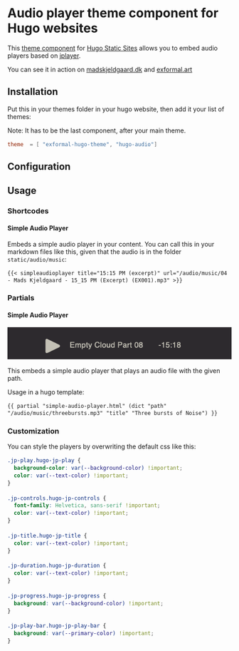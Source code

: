 # Audio player theme component for Hugo websites

This [theme component](https://gohugo.io/hugo-modules/theme-components/#readout) for [Hugo Static Sites](https://gohugo.io/) allows you to embed audio players based on [jplayer](https://jplayer.org/).

You can see it in action on [madskjeldgaard.dk](https://madskjeldgaard.dk) and [exformal.art](https://exformal.art)

## Installation

Put this in your themes folder in your hugo website, then add it your list of themes:

Note: It has to be the last component, after your main theme.

```toml
theme  = [ "exformal-hugo-theme", "hugo-audio"]
```  

## Configuration

## Usage

### Shortcodes

#### Simple Audio Player

Embeds a simple audio player in your content. You can call this in your markdown files like this, given that the audio is in the folder `static/audio/music`:
 
```
{{< simpleaudioplayer title="15:15 PM (excerpt)" url="/audio/music/04 - Mads Kjeldgaard - 15_15 PM (Excerpt) (EX001).mp3" >}}
```

### Partials

#### Simple Audio Player

![readme-assets/simple-audio-player.png](readme-assets/simple-audio-player.png) 

This embeds a simple audio player that plays an audio file with the given path.

Usage in a hugo template:

```hugohtml 
{{ partial "simple-audio-player.html" (dict "path" "/audio/music/threebursts.mp3" "title" "Three bursts of Noise") }}
```
### Customization

You can style the players by overwriting the default css like this:
```css
.jp-play.hugo-jp-play {
  background-color: var(--background-color) !important;
  color: var(--text-color) !important;
}

.jp-controls.hugo-jp-controls {
  font-family: Helvetica, sans-serif !important;
  color: var(--text-color) !important;
}

.jp-title.hugo-jp-title {
  color: var(--text-color) !important;
}

.jp-duration.hugo-jp-duration {
  color: var(--text-color) !important;
}

.jp-progress.hugo-jp-progress {
  background: var(--background-color) !important;
}

.jp-play-bar.hugo-jp-play-bar {
  background: var(--primary-color) !important;
}
```
